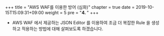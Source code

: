 +++
title = "AWS WAF를 이용한 방어 (심화)"
chapter = true
date = 2019-10-15T15:09:31+09:00
weight = 5
pre = "<b>4. </b>"
+++

- AWS WAF 에서 제공하는 JSON Editor 를 이용하여 조금 더 복잡한 Rule 을 생성하고 적용하는 방법에 대해 살펴보도록 하겠습니다.


